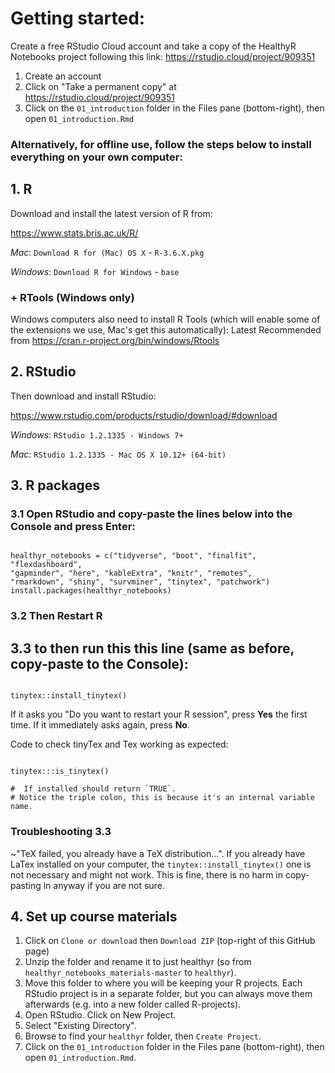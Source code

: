 # Getting started:

Create a free RStudio Cloud account and take a copy of the HealthyR Notebooks project following this link:
https://rstudio.cloud/project/909351

1. Create an account
2. Click on "Take a permanent copy" at https://rstudio.cloud/project/909351
3. Click on the `01_introduction` folder in the Files pane (bottom-right), then open `01_introduction.Rmd`


### Alternatively, for offline use, follow the steps below to install everything on your own computer:

## 1. R

Download and install the latest version of R from:

https://www.stats.bris.ac.uk/R/

*Mac*: `Download R for (Mac) OS X` - `R-3.6.X.pkg`

*Windows*: `Download R for Windows` - `base`


### + RTools (Windows only)

Windows computers also need to install R Tools (which will enable some of the extensions we use, Mac's get this automatically):
Latest Recommended from  https://cran.r-project.org/bin/windows/Rtools

## 2. RStudio

Then download and install RStudio:

https://www.rstudio.com/products/rstudio/download/#download

*Windows*: `RStudio 1.2.1335 - Windows 7+`

*Mac*: `RStudio 1.2.1335 - Mac OS X 10.12+ (64-bit)`

## 3. R packages

### 3.1 Open RStudio and copy-paste the lines below into the Console and press Enter:

```{r}

healthyr_notebooks = c("tidyverse", "boot", "finalfit", "flexdashboard",
"gapminder", "here", "kableExtra", "knitr", "remotes",
"rmarkdown", "shiny", "survminer", "tinytex", "patchwork")
install.packages(healthyr_notebooks)

```

### 3.2 Then Restart R

## 3.3 to then run this this line (same as before, copy-paste to the Console):

```{r}

tinytex::install_tinytex()

```

If it asks you "Do you want to restart your R session", press **Yes** the first time. If it immediately asks again, press **No**.

Code to check tinyTex and Tex working as expected:

```{r, eval = FALSE}

tinytex:::is_tinytex()

#  If installed should return `TRUE`.
# Notice the triple colon, this is because it's an internal variable name.

```

### Troubleshooting 3.3

~"TeX failed, you already have a TeX distribution...". 
If you already have LaTex installed on your computer, the `tinytex::install_tinytex()` one is not necessary and might not work.  This is fine, there is no harm in copy-pasting in anyway if you are not sure.

## 4. Set up course materials

1. Click on `Clone or download` then `Download ZIP` (top-right of this GitHub page)
2. Unzip the folder and rename it to just healthyr (so from `healthyr_notebooks_materials-master` to `healthyr`).
3. Move this folder to where you will be keeping your R projects. Each RStudio project is in a separate folder, but you can always move them afterwards (e.g. into a new folder called R-projects).
4. Open RStudio. Click on New Project.
5. Select "Existing Directory".
6. Browse to find your `healthyr` folder, then `Create Project`.
7. Click on the `01_introduction` folder in the Files pane (bottom-right), then open `01_introduction.Rmd`.
